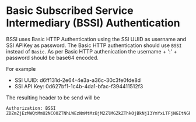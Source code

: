 # Basic Subscribed Service Intermediary (BSSI) Authentication

BSSI uses Basic HTTP Authentication using the SSI UUID as username and SSI APIKey as password.  The Basic HTTP authentication should use ```BSSI``` instead of ```Basic```. As per Basic HTTP authenication the username + ':' + password should be base64 encoded.

For example

* SSI UUID: d6ff131d-2e64-4e3a-a36c-30c3fe0fde8d
* SSI API Key: 0d627bf1-1c4b-4da1-bfac-f394411512f3 

The resulting header to be send will be
```
Authorization: BSSI ZDZmZjEzMWQtMmU2NC00ZTNhLWEzNmMtMzBjM2ZlMGZkZThkOjBkNjI3YmYxLTFjNGItNGRhMS1iZmFjLWYzOTQ0MTE1MTJmMw==
``` 
